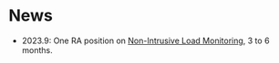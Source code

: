 <!-- # 🔥 News -->

# News

- 2023.9: One RA position on [Non-Intrusive Load Monitoring](http://nilmworkshop.org/), 3 to 6 months.
